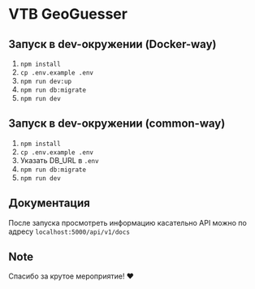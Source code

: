 # VTB GeoGuesser

## Запуск в dev-окружении (Docker-way)

1. `npm install`
1. `cp .env.example .env`
1. `npm run dev:up`
1. `npm run db:migrate`
1. `npm run dev`

## Запуск в dev-окружении (common-way)

1. `npm install`
1. `cp .env.example .env`
1. Указать DB_URL в `.env`
1. `npm run db:migrate`
1. `npm run dev`

## Документация

После запуска просмотреть информацию касательно API можно по адресу `localhost:5000/api/v1/docs`

## Note

Спасибо за крутое мероприятие! ❤️
